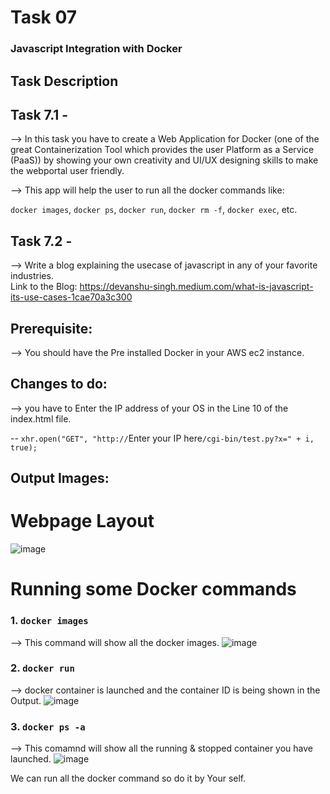 # Task 07
### Javascript Integration with Docker
## Task Description 

## Task 7.1 -

--> In this task you have to create a Web Application for Docker (one of the great Containerization Tool which provides the user Platform as a Service (PaaS)) by showing your own creativity and UI/UX designing skills to make the webportal user friendly.

--> This app will help the user to run all the docker commands like:
 
`docker images`,
`docker ps`,
`docker run`, 
`docker rm -f`,
`docker exec`, etc.
  
 
## Task 7.2 -

--> Write a blog explaining the usecase of javascript in any of your favorite industries.<br>
Link to the Blog: https://devanshu-singh.medium.com/what-is-javascript-its-use-cases-1cae70a3c300

## Prerequisite:
 --> You should have the Pre installed Docker in your AWS ec2 instance.

## Changes to do:
--> you have to Enter the IP address of your OS in the Line 10 of the index.html file.

-- `xhr.open("GET", "http://`Enter your IP here`/cgi-bin/test.py?x=" + i, true);`

## Output Images:

# Webpage Layout 
![image](https://user-images.githubusercontent.com/65216265/123051241-339e0200-d41f-11eb-828d-a2cd10bb4d07.png)

 # Running some Docker commands
 ### 1. `docker images`
 --> This command will show all the docker images.
 ![image](https://user-images.githubusercontent.com/65216265/123051974-f128f500-d41f-11eb-9b94-1c8ae488f26e.png)
 ### 2. `docker run`
 --> docker container is launched and the container ID is being shown in the Output.
 ![image](https://user-images.githubusercontent.com/65216265/123052520-87f5b180-d420-11eb-83f3-eb7676923725.png)
 ### 3. `docker ps -a`
 --> This comamnd will show all the running & stopped container you have launched.
 ![image](https://user-images.githubusercontent.com/65216265/123052761-cf7c3d80-d420-11eb-91b8-9db23a62e009.png)
 
  We can run all the docker command so do it by Your self.

 
 
